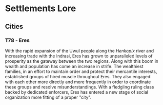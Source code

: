 # Settlements Lore

## Cities

### T78 - Eres

With the rapid expansion of the Uwul people along the *Henkopix* river and increasing trade with the Indrasi, Eres has grown to unparalleled levels of prosperity as the gateway between the two regions.  Along with this boom in wealth and population has come an increase in strife.  The wealthiest families, in an effort to maintain order and protect their mercantile interests, established groups of hired muscle throughout Eres.  They also engaged with each other more directly and more frequently in order to coordinate these groups and resolve misunderstandings.  With a fledgling ruling class backed by dedicated enforcers, Eres has entered a new stage of social organization more fitting of a proper "city".

